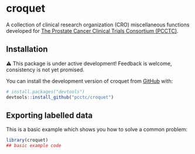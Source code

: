 
<!-- README.md is generated from README.Rmd. Please edit that file -->

# croquet

<!-- badges: start -->
<!-- badges: end -->

A collection of clinical research organization (CRO) miscellaneous
functions developed for [The Prostate Cancer Clinical Trials Consortium
(PCCTC)](http://pcctc.org/).

## Installation

⚠️ This package is under active development! Feedback is welcome,
consistency is not yet promised.

You can install the development version of croquet from
[GitHub](https://github.com/) with:

``` r
# install.packages("devtools")
devtools::install_github("pcctc/croquet")
```

## Exporting labelled data

This is a basic example which shows you how to solve a common problem:

``` r
library(croquet)
## basic example code
```

